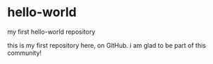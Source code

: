 # hello-world
my first hello-world repository

this is my first repository here, on GitHub.
i am glad to be part of this community!
